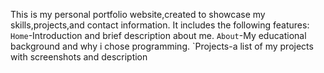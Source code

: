 This is my personal portfolio website,created to showcase my skills,projects,and contact information.
It includes the following features:
`Home`-Introduction and brief description about me.
`About`-My educational background and why i chose programming.
`Projects-a list of my projects with screenshots and description